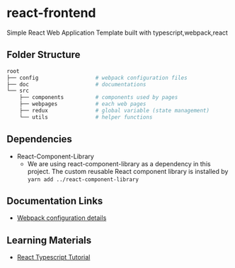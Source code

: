 # react-frontend
Simple React Web Application Template built with typescript,webpack,react

## Folder Structure

```bash
root
├── config                  # webpack configuration files
├── doc                     # documentations
└── src
    ├── components          # components used by pages
    ├── webpages            # each web pages
    ├── redux               # global variable (state management)
    └── utils               # helper functions
```

## Dependencies

- React-Component-Library
    - We are using react-component-library as a dependency in this project. The custom reusable React component library is installed by `yarn add ../react-component-library` 

## Documentation Links

- [Webpack configuration details](./doc/webpack.md)

## Learning Materials
- [React Typescript Tutorial](https://www.youtube.com/watch?v=Z5iWr6Srsj8)
